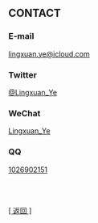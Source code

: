 ## CONTACT

### E-mail

<lingxuan.ye@icloud.com>

### Twitter

[@Lingxuan_Ye](https://twitter.com/Lingxuan_Ye)

### WeChat

[Lingxuan_Ye](contact.assets/00.jpg)

### QQ

[1026902151](contact.assets/01.jpg)

<br>

<br>

[[ 返回 ]](../..)
